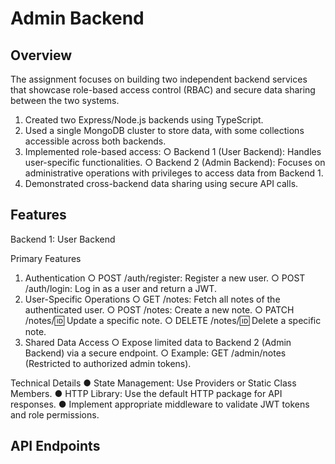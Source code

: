 # Admin Backend

## Overview
The assignment focuses on building two independent backend services that showcase role-based access control (RBAC) and secure data sharing between the two systems.

1. Created two Express/Node.js backends using TypeScript.
2. Used a single MongoDB cluster to store data, with some collections accessible across
both backends.
3. Implemented role-based access:
○ Backend 1 (User Backend): Handles user-specific functionalities.
○ Backend 2 (Admin Backend): Focuses on administrative operations with
privileges to access data from Backend 1.
4. Demonstrated cross-backend data sharing using secure API calls.

## Features
Backend 1: User Backend

Primary Features

1. Authentication
○ POST /auth/register: Register a new user.
○ POST /auth/login: Log in as a user and return a JWT.
2. User-Specific Operations
○ GET /notes: Fetch all notes of the authenticated user.
○ POST /notes: Create a new note.
○ PATCH /notes/:id: Update a specific note.
○ DELETE /notes/:id: Delete a specific note.
3. Shared Data Access
○ Expose limited data to Backend 2 (Admin Backend) via a secure endpoint.
○ Example: GET /admin/notes (Restricted to authorized admin tokens).

Technical Details
● State Management: Use Providers or Static Class Members.
● HTTP Library: Use the default HTTP package for API responses.
● Implement appropriate middleware to validate JWT tokens and role permissions.
## API Endpoints

